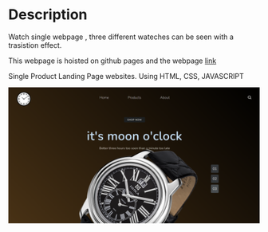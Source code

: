 # Description
Watch single webpage , three different wateches can be seen with a trasistion effect.

This webpage is hoisted on github pages and the webpage [link](https://shidhishiva.github.io/Landing_Page3/#)

Single Product Landing Page websites. Using HTML, CSS, JAVASCRIPT

![My_Image](images/sample.png)


